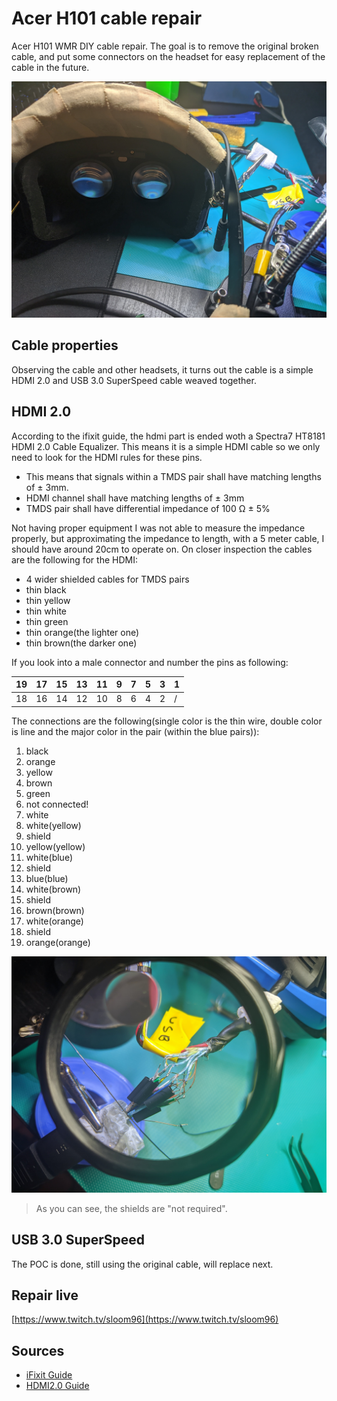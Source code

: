 # Acer H101 cable repair
Acer H101 WMR DIY cable repair. The goal is to remove the original broken cable, and put some connectors on the headset for easy replacement of the cable in the future.

![proof](https://github.com/Levente96/AcerH101cablerepair/blob/main/IMG_20210410_191918.jpg "Working")

## Cable properties
Observing the cable and other headsets, it turns out the cable is a simple HDMI 2.0 and USB 3.0 SuperSpeed cable weaved together.

## HDMI 2.0
According to the ifixit guide, the hdmi part is ended woth a Spectra7 HT8181 HDMI 2.0 Cable Equalizer. This means it is a simple HDMI cable so we only need to look for the HDMI rules for these pins.
* This means that signals within a TMDS pair shall have matching lengths of ± 3mm.
* HDMI channel shall have matching lengths of ± 3mm
* TMDS pair shall have differential impedance of 100 Ω ± 5%

Not having proper equipment I was not able to measure the impedance properly, but approximating the impedance to length, with a 5 meter cable, I should have around 20cm to operate on.
On closer inspection the cables are the following for the HDMI:
* 4 wider shielded cables for TMDS pairs
* thin black
* thin yellow
* thin white
* thin green
* thin orange(the lighter one)
* thin brown(the darker one)

If you look into a male connector and number the pins as following:

| 19 | 17 | 15 | 13 | 11 | 9 | 7 | 5 | 3 | 1 |
|----|----|----|----|----|---|---|---|---|---|
| 18 | 16 | 14 | 12 | 10 | 8 | 6 | 4 | 2 | / |

The connections are the following(single color is the thin wire, double color is line and the major color in the pair (within the blue pairs)):
1. black
2. orange
3. yellow
4. brown
5. green
6. not connected!
7. white
8. white(yellow)
9. shield
10. yellow(yellow)
11. white(blue)
12. shield
13. blue(blue)
14. white(brown)
15. shield
16. brown(brown)
17. white(orange)
18. shield
19. orange(orange)

![soldered](https://github.com/Levente96/AcerH101cablerepair/blob/main/IMG_20210410_192151.jpg "Soldered")
>As you can see, the shields are "not required".

## USB 3.0 SuperSpeed
The POC is done, still using the original cable, will replace next.

## Repair live
[https://www.twitch.tv/sloom96](https://www.twitch.tv/sloom96)

## Sources
* [iFixit Guide](https://www.ifixit.com/Teardown/Acer+Windows+Mixed+Reality+Headset+Developer+Edition+Teardown/96581)
* [HDMI2.0 Guide](https://ez.analog.com/video/w/documents/687/hdmi-layout-guideline)
